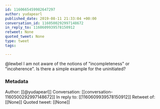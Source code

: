```yaml
---
id: 1160665459982647297
author: yudapearl
published_date: 2019-08-11 21:33:04 +00:00
conversation_id: 1160500292997148672
in_reply_to: 1160609939578150912
retweet: None
quoted_tweet: None
type: tweet
tags:

---
```


@lewbel I am not aware of the notions of "incompleteness" or "incoherence". Is there a simple example for the uninitiated?

### Metadata

Author: [[@yudapearl]]
Conversation: [[conversation-1160500292997148672]]
In reply to: [[1160609939578150912]]
Retweet of: [[None]]
Quoted tweet: [[None]]
